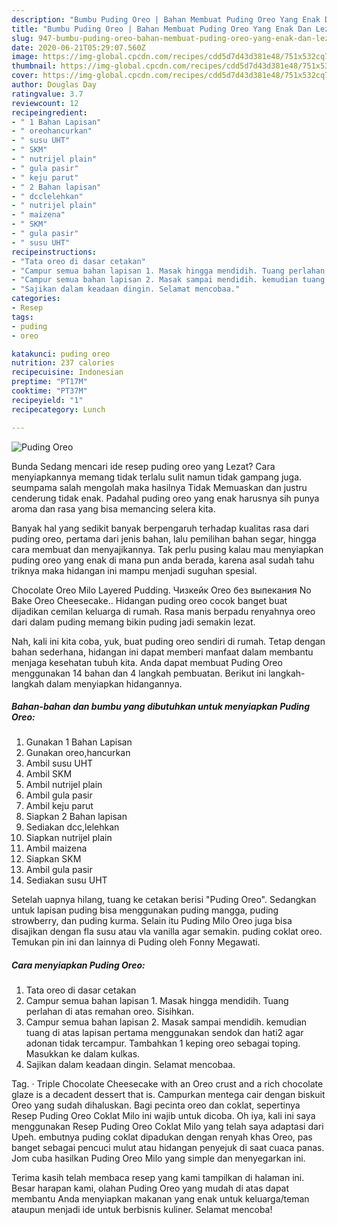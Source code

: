 ```yaml
---
description: "Bumbu Puding Oreo | Bahan Membuat Puding Oreo Yang Enak Dan Lezat"
title: "Bumbu Puding Oreo | Bahan Membuat Puding Oreo Yang Enak Dan Lezat"
slug: 947-bumbu-puding-oreo-bahan-membuat-puding-oreo-yang-enak-dan-lezat
date: 2020-06-21T05:29:07.560Z
image: https://img-global.cpcdn.com/recipes/cdd5d7d43d381e48/751x532cq70/puding-oreo-foto-resep-utama.jpg
thumbnail: https://img-global.cpcdn.com/recipes/cdd5d7d43d381e48/751x532cq70/puding-oreo-foto-resep-utama.jpg
cover: https://img-global.cpcdn.com/recipes/cdd5d7d43d381e48/751x532cq70/puding-oreo-foto-resep-utama.jpg
author: Douglas Day
ratingvalue: 3.7
reviewcount: 12
recipeingredient:
- " 1 Bahan Lapisan"
- " oreohancurkan"
- " susu UHT"
- " SKM"
- " nutrijel plain"
- " gula pasir"
- " keju parut"
- " 2 Bahan lapisan"
- " dcclelehkan"
- " nutrijel plain"
- " maizena"
- " SKM"
- " gula pasir"
- " susu UHT"
recipeinstructions:
- "Tata oreo di dasar cetakan"
- "Campur semua bahan lapisan 1. Masak hingga mendidih. Tuang perlahan di atas remahan oreo. Sisihkan."
- "Campur semua bahan lapisan 2. Masak sampai mendidih. kemudian tuang di atas lapisan pertama menggunakan sendok dan hati2 agar adonan tidak tercampur. Tambahkan 1 keping oreo sebagai toping. Masukkan ke dalam kulkas."
- "Sajikan dalam keadaan dingin. Selamat mencobaa."
categories:
- Resep
tags:
- puding
- oreo

katakunci: puding oreo 
nutrition: 237 calories
recipecuisine: Indonesian
preptime: "PT17M"
cooktime: "PT37M"
recipeyield: "1"
recipecategory: Lunch

---
```



![Puding Oreo](https://img-global.cpcdn.com/recipes/cdd5d7d43d381e48/751x532cq70/puding-oreo-foto-resep-utama.jpg)

Bunda Sedang mencari ide resep puding oreo yang Lezat? Cara menyiapkannya memang tidak terlalu sulit namun tidak gampang juga. seumpama salah mengolah maka hasilnya Tidak Memuaskan dan justru cenderung tidak enak. Padahal puding oreo yang enak harusnya sih punya aroma dan rasa yang bisa memancing selera kita.

Banyak hal yang sedikit banyak berpengaruh terhadap kualitas rasa dari puding oreo, pertama dari jenis bahan, lalu pemilihan bahan segar, hingga cara membuat dan menyajikannya. Tak perlu pusing kalau mau menyiapkan puding oreo yang enak di mana pun anda berada, karena asal sudah tahu triknya maka hidangan ini mampu menjadi suguhan spesial.

Chocolate Oreo Milo Layered Pudding. Чизкейк Oreo без выпекания No Bake Oreo Cheesecake.. Hidangan puding oreo cocok banget buat dijadikan cemilan keluarga di rumah. Rasa manis berpadu renyahnya oreo dari dalam puding memang bikin puding jadi semakin lezat.


Nah, kali ini kita coba, yuk, buat puding oreo sendiri di rumah. Tetap dengan bahan sederhana, hidangan ini dapat memberi manfaat dalam membantu menjaga kesehatan tubuh kita. Anda dapat membuat Puding Oreo menggunakan 14 bahan dan 4 langkah pembuatan. Berikut ini langkah-langkah dalam menyiapkan hidangannya.

<!--inarticleads1-->

##### Bahan-bahan dan bumbu yang dibutuhkan untuk menyiapkan Puding Oreo:

1. Gunakan  1 Bahan Lapisan
1. Gunakan  oreo,hancurkan
1. Ambil  susu UHT
1. Ambil  SKM
1. Ambil  nutrijel plain
1. Ambil  gula pasir
1. Ambil  keju parut
1. Siapkan  2 Bahan lapisan
1. Sediakan  dcc,lelehkan
1. Siapkan  nutrijel plain
1. Ambil  maizena
1. Siapkan  SKM
1. Ambil  gula pasir
1. Sediakan  susu UHT


Setelah uapnya hilang, tuang ke cetakan berisi &#34;Puding Oreo&#34;. Sedangkan untuk lapisan puding bisa menggunakan puding mangga, puding strowberry, dan puding kurma. Selain itu Puding Milo Oreo juga bisa disajikan dengan fla susu atau vla vanilla agar semakin. puding coklat oreo. Temukan pin ini dan lainnya di Puding oleh Fonny Megawati. 

<!--inarticleads2-->

##### Cara menyiapkan Puding Oreo:

1. Tata oreo di dasar cetakan
1. Campur semua bahan lapisan 1. Masak hingga mendidih. Tuang perlahan di atas remahan oreo. Sisihkan.
1. Campur semua bahan lapisan 2. Masak sampai mendidih. kemudian tuang di atas lapisan pertama menggunakan sendok dan hati2 agar adonan tidak tercampur. Tambahkan 1 keping oreo sebagai toping. Masukkan ke dalam kulkas.
1. Sajikan dalam keadaan dingin. Selamat mencobaa.


Tag. · Triple Chocolate Cheesecake with an Oreo crust and a rich chocolate glaze is a decadent dessert that is. Campurkan mentega cair dengan biskuit Oreo yang sudah dihaluskan. Bagi pecinta oreo dan coklat, sepertinya Resep Puding Oreo Coklat Milo ini wajib untuk dicoba. Oh iya, kali ini saya menggunakan Resep Puding Oreo Coklat Milo yang telah saya adaptasi dari Upeh. embutnya puding coklat dipadukan dengan renyah khas Oreo, pas banget sebagai pencuci mulut atau hidangan penyejuk di saat cuaca panas. Jom cuba hasilkan Puding Oreo Milo yang simple dan menyegarkan ini. 

Terima kasih telah membaca resep yang kami tampilkan di halaman ini. Besar harapan kami, olahan Puding Oreo yang mudah di atas dapat membantu Anda menyiapkan makanan yang enak untuk keluarga/teman ataupun menjadi ide untuk berbisnis kuliner. Selamat mencoba!
